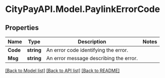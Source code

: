 # CityPayAPI.Model.PaylinkErrorCode

## Properties

Name | Type | Description | Notes
------------ | ------------- | ------------- | -------------
**Code** | **string** | An error code identifying the error. | 
**Msg** | **string** | An error message describing the error. | 

[[Back to Model list]](../README.md#documentation-for-models) [[Back to API list]](../README.md#documentation-for-api-endpoints) [[Back to README]](../README.md)

